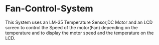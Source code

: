 # Fan-Control-System
 This System uses an LM-35 Temperature Sensor,DC Motor and an LCD screen to control the Speed of the motor(Fan) depending on the temperature and to display the motor speed and the temperature on the LCD.
